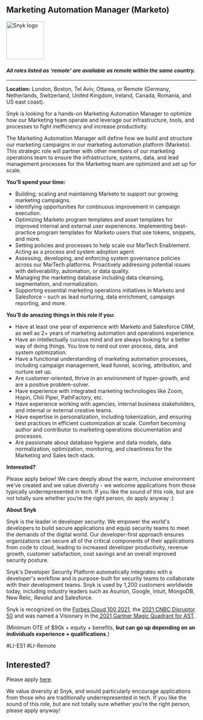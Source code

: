 Marketing Automation Manager (Marketo)
---

<img src="https://res.cloudinary.com/snyk/image/upload/v1537345894/press-kit/brand/logo-black.png" width="100" alt="Snyk logo" />

<h3><em><strong><sub>All roles listed as ‘remote’ are available as remote within the same country.</sub></strong></em></h3>
<hr>
<p><strong>Location:</strong><span style="font-weight: 400;"> London, Boston, Tel Aviv, Ottawa, or Remote (Germany, Netherlands, Switzerland, United Kingdom, Ireland, Canada, Romania, and US east coast).</span></p>
<p><span style="font-weight: 400;">Snyk is looking for a hands-on Marketing Automation Manager to optimize how our Marketing team operate and leverage our infrastructure, tools, and processes to fight inefficiency and increase productivity.</span></p>
<p><span style="font-weight: 400;">The Marketing Automation Manager will define how we build and structure our marketing campaigns in our marketing automation platform (Marketo). This strategic role will partner with other members of our marketing operations team to ensure the infrastructure, systems, data, and lead management processes for the Marketing team are optimized and set up for scale.</span></p>
<p><strong>You’ll spend your time:</strong></p>
<ul>
<li style="font-weight: 400;"><span style="font-weight: 400;">Building, scaling and maintaining Marketo to support our growing marketing campaigns.&nbsp;</span></li>
<li style="font-weight: 400;"><span style="font-weight: 400;">Identifying opportunities for continuous improvement in campaign execution.</span></li>
<li style="font-weight: 400;"><span style="font-weight: 400;">Optimizing Marketo program templates and asset templates for improved internal and external user experiences. Implementing best-practice program templates for Marketo users that use tokens, snippets, and more.</span></li>
<li style="font-weight: 400;"><span style="font-weight: 400;">Setting policies and processes to help scale our MarTech Enablement. Acting as a process and system adoption agent.</span></li>
<li style="font-weight: 400;"><span style="font-weight: 400;">Assessing, developing, and enforcing system governance policies across our MarTech platforms. Proactively addressing potential issues with deliverability, automation, or data quality.</span></li>
<li style="font-weight: 400;"><span style="font-weight: 400;">Managing the marketing database including data cleansing, segmentation, and normalization.</span></li>
<li style="font-weight: 400;"><span style="font-weight: 400;">Supporting essential marketing operations initiatives in Marketo and Salesforce – such as lead nurturing, data enrichment, campaign reporting, and more.</span></li>
</ul>
<p><strong>You’ll do amazing things in this role if you:</strong></p>
<ul>
<li style="font-weight: 400;"><span style="font-weight: 400;">Have at least one year of experience with Marketo and Salesforce CRM, as well as 2+ years of marketing automation and operations experience.</span></li>
<li style="font-weight: 400;"><span style="font-weight: 400;">Have an intellectually curious mind and are always looking for a better way of doing things. You love to nerd out over process, data, and system optimization.</span></li>
<li style="font-weight: 400;"><span style="font-weight: 400;">Have a functional understanding of marketing automation processes, including campaign management, lead funnel, scoring, attribution, and nurture set up.</span></li>
<li style="font-weight: 400;"><span style="font-weight: 400;">Are customer-oriented, thrive in an environment of hyper-growth, and are a positive problem-solver.</span></li>
<li style="font-weight: 400;"><span style="font-weight: 400;">Have experience with integrated marketing technologies like Zoom, Hopin, Chili Piper, PathFactory, etc.</span></li>
<li style="font-weight: 400;"><span style="font-weight: 400;">Have experience working with agencies, internal business stakeholders, and internal or external creative teams.</span></li>
<li style="font-weight: 400;"><span style="font-weight: 400;">Have expertise in personalization, including tokenization, and ensuring best practices in efficient customization at scale. Comfort becoming author and contributor to marketing operations documentation and processes.</span></li>
<li style="font-weight: 400;"><span style="font-weight: 400;">Are passionate about database hygiene and data models, data normalization, optimization, monitoring, and cleanliness for the Marketing and Sales tech stack.</span></li>
</ul>
<p><strong>Interested?</strong></p>
<p><span style="font-weight: 400;">Please apply below! We care deeply about the warm, inclusive environment we’ve created and we value diversity - we welcome applications from those typically underrepresented in tech. If you like the sound of this role, but are not totally sure whether you’re the right person, do apply anyway :)</span></p>
<p><strong>About Snyk</strong></p>
<p><span style="font-weight: 400;">Snyk is the leader in developer security. We empower the world's developers to build secure applications and equip security teams to meet the demands of the digital world. Our developer-first approach ensures organizations can secure all of the critical components of their applications from code to cloud, leading to increased developer productivity, revenue growth, customer satisfaction, cost savings and an overall improved security posture.&nbsp;</span></p>
<p><span style="font-weight: 400;">Snyk's Developer Security Platform automatically integrates with a developer's workflow and is purpose-built for security teams to collaborate with their development teams. Snyk is used by 1,200 customers worldwide today, including industry leaders such as Asurion, Google, Intuit, MongoDB, New Relic, Revolut and Salesforce.</span></p>
<p><span style="font-weight: 400;">Snyk is recognized on the </span><a href="https://www.forbes.com/cloud100/#6f24b5ba5f94"><span style="font-weight: 400;">Forbes Cloud 100 2021</span></a><span style="font-weight: 400;">, the </span><a href="https://www.cnbc.com/2021/05/25/these-are-the-2021-cnbc-disruptor-50-companies.html"><span style="font-weight: 400;">2021 CNBC Disruptor 50</span></a><span style="font-weight: 400;"> and was named a Visionary in the</span><a href="https://snyk.io/blog/snyk-visionary-2021-gartner-magic-quadrant-for-ast/"><span style="font-weight: 400;"> 2021 Gartner Magic Quadrant for AST</span></a><span style="font-weight: 400;">.</span></p>
<p><span style="font-weight: 400;">(Minimum OTE of $90k + equity + benefits, <strong>but can go up depending on an individuals experience + qualifications</strong>.)</span></p>
<p><span style="font-weight: 400;">#LI-ES1 #LI-Remote</span></p>

Interested?
---

Please apply [here](https://boards.greenhouse.io/snyk/jobs/5580151002#app).

We value diversity at Snyk, and would particularly encourage applications from those who are traditionally underrepresented in tech.
If you like the sound of this role, but are not totally sure whether you’re the right person, please apply anyway!

